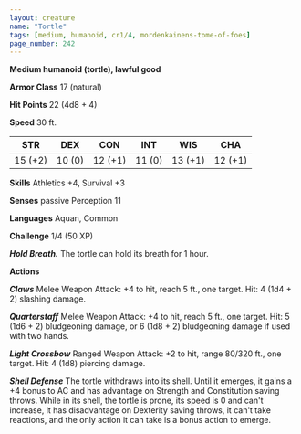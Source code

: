```yaml
---
layout: creature
name: "Tortle"
tags: [medium, humanoid, cr1/4, mordenkainens-tome-of-foes]
page_number: 242
---
```


**Medium humanoid (tortle), lawful good**

**Armor Class** 17 (natural)

**Hit Points** 22  (4d8 + 4)

**Speed** 30 ft.

|   STR   |   DEX   |   CON   |   INT   |   WIS   |   CHA   |
|:-------:|:-------:|:-------:|:-------:|:-------:|:-------:|
| 15 (+2) | 10 (0) | 12 (+1) | 11 (0) | 13 (+1) | 12 (+1) |

**Skills** Athletics +4, Survival +3

**Senses** passive Perception 11

**Languages** Aquan, Common

**Challenge** 1/4 (50 XP)

***Hold Breath.*** The tortle can hold its breath for 1 hour.

**Actions**

***Claws*** Melee Weapon Attack: +4 to hit, reach 5 ft., one target. Hit: 4 (1d4 + 2) slashing damage.

***Quarterstaff*** Melee Weapon Attack: +4 to hit, reach 5 ft., one target. Hit: 5 (1d6 + 2) bludgeoning damage, or 6 (1d8 + 2) bludgeoning damage if used with two hands.

***Light Crossbow*** Ranged Weapon Attack: +2 to hit, range 80/320 ft., one target. Hit: 4 (1d8) piercing damage.

***Shell Defense*** The tortle withdraws into its shell. Until it emerges, it gains a +4 bonus to AC and has advantage on Strength and Constitution saving throws. While in its shell, the tortle is prone, its speed is 0 and can't increase, it has disadvantage on Dexterity saving throws, it can't take reactions, and the only action it can take is a bonus action to emerge.
